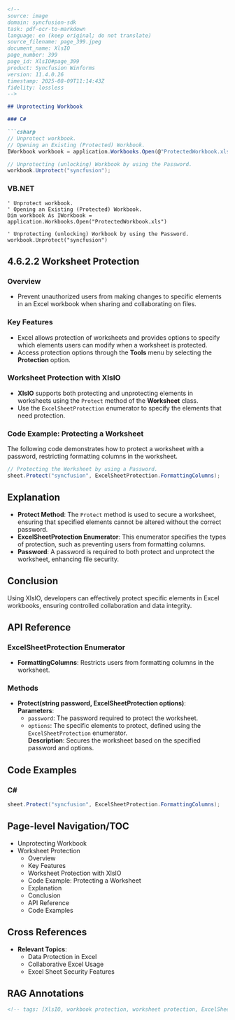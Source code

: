 ```markdown
<!--
source: image
domain: syncfusion-sdk
task: pdf-ocr-to-markdown
language: en (keep original; do not translate)
source_filename: page_399.jpeg
document_name: XlsIO
page_number: 399
page_id: XlsIO#page_399
product: Syncfusion Winforms
version: 11.4.0.26
timestamp: 2025-08-09T11:14:43Z
fidelity: lossless
-->

## Unprotecting Workbook

### C#

```csharp
// Unprotect workbook.
// Opening an Existing (Protected) Workbook.
IWorkbook workbook = application.Workbooks.Open(@"ProtectedWorkbook.xls");

// Unprotecting (unlocking) Workbook by using the Password.
workbook.Unprotect("syncfusion");
```

### VB.NET

```vbnet
' Unprotect workbook.
' Opening an Existing (Protected) Workbook.
Dim workbook As IWorkbook = application.Workbooks.Open("ProtectedWorkbook.xls")

' Unprotecting (unlocking) Workbook by using the Password.
workbook.Unprotect("syncfusion")
```

## 4.6.2.2 Worksheet Protection

### Overview

- Prevent unauthorized users from making changes to specific elements in an Excel workbook when sharing and collaborating on files.

### Key Features

- Excel allows protection of worksheets and provides options to specify which elements users can modify when a worksheet is protected.
- Access protection options through the **Tools** menu by selecting the **Protection** option.

### Worksheet Protection with XlsIO

- **XlsIO** supports both protecting and unprotecting elements in worksheets using the `Protect` method of the **Worksheet** class.
- Use the `ExcelSheetProtection` enumerator to specify the elements that need protection.

### Code Example: Protecting a Worksheet

The following code demonstrates how to protect a worksheet with a password, restricting formatting columns in the worksheet.

```csharp
// Protecting the Worksheet by using a Password.
sheet.Protect("syncfusion", ExcelSheetProtection.FormattingColumns);
```

## Explanation

- **Protect Method**: The `Protect` method is used to secure a worksheet, ensuring that specified elements cannot be altered without the correct password.
- **ExcelSheetProtection Enumerator**: This enumerator specifies the types of protection, such as preventing users from formatting columns.
- **Password**: A password is required to both protect and unprotect the worksheet, enhancing file security.

## Conclusion

Using XlsIO, developers can effectively protect specific elements in Excel workbooks, ensuring controlled collaboration and data integrity.

## API Reference

### ExcelSheetProtection Enumerator

- **FormattingColumns**: Restricts users from formatting columns in the worksheet.

### Methods

- **Protect(string password, ExcelSheetProtection options)**:  
  **Parameters**:  
  - `password`: The password required to protect the worksheet.  
  - `options`: The specific elements to protect, defined using the `ExcelSheetProtection` enumerator.  
  **Description**: Secures the worksheet based on the specified password and options.

## Code Examples

### C#

```csharp
sheet.Protect("syncfusion", ExcelSheetProtection.FormattingColumns);
```

## Page-level Navigation/TOC

- Unprotecting Workbook
- Worksheet Protection
  - Overview
  - Key Features
  - Worksheet Protection with XlsIO
  - Code Example: Protecting a Worksheet
  - Explanation
  - Conclusion
  - API Reference
  - Code Examples

## Cross References

- **Relevant Topics**:
  - Data Protection in Excel
  - Collaborative Excel Usage
  - Excel Sheet Security Features

## RAG Annotations

```html
<!-- tags: [XlsIO, workbook protection, worksheet protection, ExcelSheetProtection, password protection, Syncfusion Winforms, Excel] keywords: [unprotect, protect, password, Excel, collaboration, data integrity, security] -->
```
```
